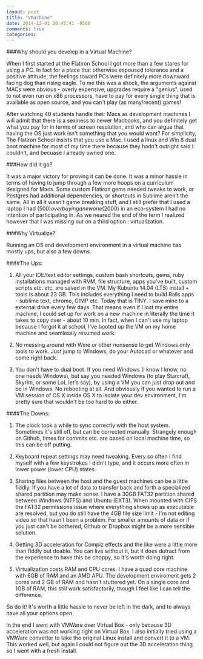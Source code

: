 ```yaml
---
layout: post
title: "VMachine"
date: 2014-12-01 20:45:41 -0500
comments: true
categories: 
---
```


###Why should you develop in a Virtual Machine?

When I first started at the Flatiron School I got more than a few stares for using a PC. In fact for a place that otherwise espoused tolerance and a positive attitude, the feelings toward PCs were definitely more downward facing dog than rising eagle. To me this was a shock, the arguments against MACs were obvious - overly expensive, upgrades require a "genius", used to not even run on x86 processors, have to pay for every single thing that is available as open source, and you can't play (as many/recent) games!

After watching 40 students handle their Macs as development machines I will admit that there is a sexiness to newer Macbooks, and you definitely get what you pay for in terms of screen resolution, and who can argue that having the OS just work isn't something that you would want? For simplicity, The Flatiron School insists that you use a Mac. I used a linux  and Win 8 dual boot machine for most of my time there because they hadn't outright said I couldn't, and becuase I already owned one. 

###How did it go?

It was a major victory for proving it can be done. It was a minor hassle in terms of having to jump through a few more hoops on a curriculum designed for Macs. Some custom Flatiron gems needed tweaks to work, or Postgres had additional dependencies, or shortcuts in Sublime aren't the same. All in all it wasn't game breaking stuff, and I still prefer that I used a laptop I had ($500) over buying a new one ($2000) in an eco-system I had no intention of participating in. As we neared the end of the term I realized however that I was missing out on a third option : virtualization.

###Why Virtualize?

Running an OS and development environment in a virtual machine has mostly ups, but also a few downs.

####The Ups:

1. All your IDE/text editor settings, custom bash shortcuts, gems, ruby installations managed with RVM, file structure, apps you've built, custom scripts etc. etc. are saved in the VM. My Kubuntu 14.04 (LTS) install + tools is about 23 GB. This includes everything I need to build Rails apps - sublime text, chrome, GIMP etc. Today that is TINY. I save mine to a external drive every few days. That means even if I lost my entire machine, I could set up for work on a new machine in literally the time it takes to copy over - about 10 min. In fact, when I can't use my laptop because I forgot it at school, I've booted up the VM on my home machine and seamlessly resumed work. 

3. No messing around with Wine or other nonsense to get Windows only tools to work. Just jump to Windows, do your Autocad or whatever and come right back. 

4. You don't have to dual boot. If you need Windows (I know I know, no one needs Windows), but say you needed Windows (to play Starcraft, Skyrim, or some LoL let's say), by using a VM you can just drop out and be in Windows. No rebooting at all. And obviously if you wanted to run a VM session of OS X inside OS X to isolate your dev environment, I'm pretty sure that wouldn't be too hard to do either.

####The Downs:

1. The clock took a while to sync correctly with the host system. Sometimes it's still off, but can be corrected manually. Strangely enough on Github, times for commits etc. are based on local machine time, so this can be off putting.  

2. Keyboard repeat settings may need tweaking. Every so often I find myself with a few keystrokes I didn't type, and it occurs more often in lower power (lower CPU) states.

3. Sharing files between the host and the guest machines can be a little fiddly. If you have a lot of data to transfer back and forth a specialized shared partition may make sense. I have a 30GB FAT32 partition shared between Windows (NTFS) and Ubuntu (EXT3). When mounted with CIFS the FAT32 permissions issue where everything shows up as executable are resolved, but you do still have the 4GB file size limit - I'm not editing video so that hasn't been a problem. For smaller amounts of data or if you just can't be bothered, Github or Dropbox might be a more sensible solution. 

4. Getting 3D acceleration for Compiz effects and the like were a little more than fiddly but doable. You can live without it, but it does detract from the experience to have this be choppy, so it's worth doing right. 

5. Virtualization costs RAM and CPU cores. I have a quad core machine with 6GB of RAM and an AMD APU. The development enviroment gets 2 cores and 2 GB of RAM and hasn't stuttered yet. On a single core and 1GB of RAM, this still work satisfactorily, though I feel like I can tell the difference. 


So do it! It's worth a little hassle to never be left in the dark, and to always have all your options open. 

In the end I went with VMWare over Virtual Box - only because 3D acceleration was not working right on Virtual Box.  I also initially tried using a VMWare converter to take the original Linux install and convert it to a VM. This worked well, but again I could not figure out the 3D acceleration thing  so I went with a fresh install. 

